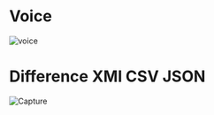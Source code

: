 # Voice
![voice](https://github.com/AliarshiaAbdolahi/python-class/assets/137824806/658a42ce-0dc3-4128-9db4-05a0f1febf28)
# Difference XMl CSV JSON
![Capture](https://github.com/AliarshiaAbdolahi/python-class/assets/137824806/30dc86f3-d0af-4acf-b864-b9afe0962cc8)
